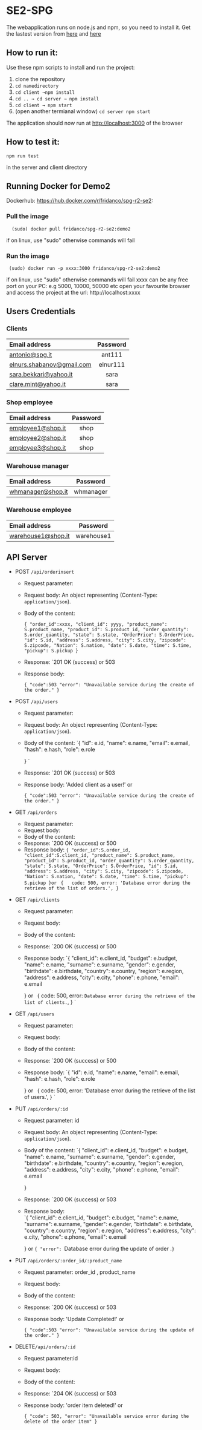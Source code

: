 # SE2-SPG

The webapplication runs on node.js and npm, so you need to install it. Get the lastest version from [here](https://nodejs.org/) and [here](https://npmjs.org/)

## How to run it:

Use these npm scripts to install and run the project: 

1. clone the repository
2. `cd namedirectory`
3. `cd client →npm install`
4. `cd .. → cd server → npm install`
5. `cd client → npm start`
6. (open another termianal window) `cd server npm start`

The application should now run at [http://localhost:3000](http://localhost:3000/) of the browser

## How to test it: 

`npm run test` 

in the server and client directory

<h2>Running Docker for Demo2</h2>

Dockerhub: https://hub.docker.com/r/fridanco/spg-r2-se2:

<h3>Pull the image</h3>

      (sudo) docker pull fridanco/spg-r2-se2:demo2

if on linux, use "sudo" otherwise commands will fail

<h3>Run the image</h3>

     (sudo) docker run -p xxxx:3000 fridanco/spg-r2-se2:demo2

if on linux, use "sudo" otherwise commands will fail
xxxx can be any free port on your PC: e.g 5000, 10000, 50000 etc
open your favourite browser and access the project at the url: http://localhost:xxxx

## Users Credentials

### Clients

| Email address    | Password  |
| :--------------- | :-------: |
| antonio@spg.it | ant111 |
| elnurs.shabanov@gmail.com  | elnur111  |
| sara.bekkari@yahoo.it | sara |
| clare.mint@yahoo.it | sara |


### Shop employee

| Email address    | Password  |
| :--------------- | :-------: |
| employee1@shop.it | shop |
| employee2@shop.it  | shop  |
| employee3@shop.it  | shop  |

### Warehouse manager

| Email address    | Password  |
| :--------------- | :-------: |
| whmanager@shop.it | whmanager |


### Warehouse employee

| Email address    | Password  |
| :--------------- | :-------: |
| warehouse1@shop.it | warehouse1 |

## API Server
* POST `/api/orderinsert `
    * Request parameter:
    * Request body: An object representing (Content-Type: `application/json`).
    * Body of the content:
         
   
         `{
             "order_id":xxxx,
             "client_id": yyyy,
             "product_name": S.product_name,
             "product_id": S.product_id,
             "order_quantity": S.order_quantity,
             "state": S.state,
             "OrderPrice": S.OrderPrice,
             "id": S.id,
             "address": S.address,
             "city": S.city,
             "zipcode": S.zipcode,
             "Nation": S.nation,
            "date": S.date,
            "time": S.time,
            "pickup": S.pickup
         }
         `
    * Response: `201 OK (success) or 503 
    * Response body:

        `{
             "code":503
             "error": "Unavailable service during the create of the order."
         } `
* POST `/api/users `
    * Request parameter:
    * Request body: An object representing (Content-Type: `application/json`).
    * Body of the content:
          `{
              "id": e.id, 
              "name": e.name, 
               "email": e.email,
              "hash": e.hash, 
              "role": e.role
      
         }
         `     
    * Response: `201 OK (success) or 503 
    * Response body: 'Added client as a user!' or

        `{
             "code":503
             "error": "Unavailable service during the create of the order."
         } `


* GET `/api/orders `
    * Request parameter: 
    * Request body:  
    * Body of the content: 
    * Response: `200 OK (success) or 500
    * Response body:
      `{
             "order_id":S.order_id,
             "client_id":S.client_id,
             "product_name": S.product_name,
             "product_id": S.product_id,
             "order_quantity": S.order_quantity,
             "state": S.state,
             "OrderPrice": S.OrderPrice,
             "id": S.id,
             "address": S.address,
             "city": S.city,
             "zipcode": S.zipcode,
             "Nation": S.nation,
            "date": S.date,
            "time": S.time,
            "pickup": S.pickup
         }or
         `
      `{  
            code: 500,
             error: 'Database error during the retrieve of the list of orders.',
         } `
* GET `/api/clients `
    * Request parameter: 
    * Request body:  
    * Body of the content: 
    * Response: `200 OK (success) or 500
    * Response body:
      `{
              "client_id": e.client_id, 
              "budget": e.budget, 
              "name": e.name, 
              "surname": e.surname, 
              "gender": e.gender, 
              "birthdate": e.birthdate,
              "country": e.country,
               "region": e.region,
               "address": e.address,
               "city": e.city, 
               "phone": e.phone,
               "email": e.email
      
         } or
         `
      `{
           code: 500,
           error: `Database error during the retrieve of the list of clients.`,
         } `
        
 * GET `/api/users `
    * Request parameter: 
    * Request body:  
    * Body of the content: 
    * Response: `200 OK (success) or 500
    * Response body:
      `{
              "id": e.id, 
              "name": e.name, 
               "email": e.email,
              "hash": e.hash, 
              "role": e.role
      
         }       or
         `
      `{
           code: 500,
           error: 'Database error during the retrieve of the list of users.',
         } `

* PUT `/api/orders/:id `
    * Request parameter: id 
    * Request body:  An object representing (Content-Type: `application/json`).
    * Body of the content:
         `{
              "client_id": e.client_id, 
              "budget": e.budget, 
              "name": e.name, 
              "surname": e.surname, 
              "gender": e.gender, 
              "birthdate": e.birthdate,
              "country": e.country,
               "region": e.region,
               "address": e.address,
               "city": e.city, 
               "phone": e.phone,
               "email": e.email
      
         } 
    * Response: `200 OK (success) or 503 
    * Response body:  
        `{
              "client_id": e.client_id, 
              "budget": e.budget, 
              "name": e.name, 
              "surname": e.surname, 
              "gender": e.gender, 
              "birthdate": e.birthdate,
              "country": e.country,
               "region": e.region,
               "address": e.address,
               "city": e.city, 
               "phone": e.phone,
               "email": e.email
      
         } or
        `{
            "error": `Database error during the update of order .`
         } `
* PUT `/api/orders/:order_id/:product_name `
    * Request parameter: order_id , product_name
    * Request body: 
    * Body of the content:
    * Response: `200 OK (success) or 503 
    * Response body: 'Update Completed!' or

        `{
             "code":503
             "error": "Unavailable service during the update of the order."
         } `
  

* DELETE`/api/orders/:id `
    * Request parameter:id
    * Request body: 
    * Body of the content:
          
    * Response: `204 OK (success) or 503 
    * Response body: 'order item deleted!' or

        `{
                "code": 503,
                "error": "Unavailable service error during the delete of the order item"
         } `













        


   
